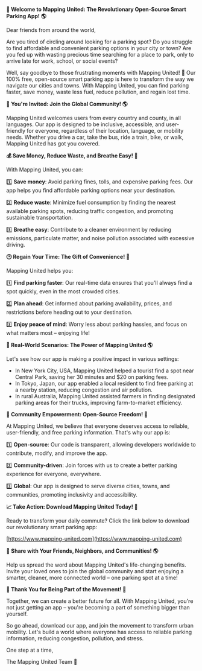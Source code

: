 **🚀 Welcome to Mapping United: The Revolutionary Open-Source Smart Parking App! 🌎**

Dear friends from around the world,

Are you tired of circling around looking for a parking spot? Do you struggle to find affordable and convenient parking options in your city or town? Are you fed up with wasting precious time searching for a place to park, only to arrive late for work, school, or social events?

Well, say goodbye to those frustrating moments with Mapping United! 🙌 Our 100% free, open-source smart parking app is here to transform the way we navigate our cities and towns. With Mapping United, you can find parking faster, save money, waste less fuel, reduce pollution, and regain lost time.

**👋 You're Invited: Join the Global Community! 🌎**

Mapping United welcomes users from every country and county, in all languages. Our app is designed to be inclusive, accessible, and user-friendly for everyone, regardless of their location, language, or mobility needs. Whether you drive a car, take the bus, ride a train, bike, or walk, Mapping United has got you covered.

**💰 Save Money, Reduce Waste, and Breathe Easy! 💚**

With Mapping United, you can:

1️⃣ **Save money**: Avoid parking fines, tolls, and expensive parking fees. Our app helps you find affordable parking options near your destination.

2️⃣ **Reduce waste**: Minimize fuel consumption by finding the nearest available parking spots, reducing traffic congestion, and promoting sustainable transportation.

3️⃣ **Breathe easy**: Contribute to a cleaner environment by reducing emissions, particulate matter, and noise pollution associated with excessive driving.

**🕒 Regain Your Time: The Gift of Convenience! 🎁**

Mapping United helps you:

1️⃣ **Find parking faster**: Our real-time data ensures that you'll always find a spot quickly, even in the most crowded cities.

2️⃣ **Plan ahead**: Get informed about parking availability, prices, and restrictions before heading out to your destination.

3️⃣ **Enjoy peace of mind**: Worry less about parking hassles, and focus on what matters most – enjoying life!

**🌟 Real-World Scenarios: The Power of Mapping United 🌎**

Let's see how our app is making a positive impact in various settings:

*   In New York City, USA, Mapping United helped a tourist find a spot near Central Park, saving her 30 minutes and $20 on parking fees.
*   In Tokyo, Japan, our app enabled a local resident to find free parking at a nearby station, reducing congestion and air pollution.
*   In rural Australia, Mapping United assisted farmers in finding designated parking areas for their trucks, improving farm-to-market efficiency.

**🌈 Community Empowerment: Open-Source Freedom! 🚀**

At Mapping United, we believe that everyone deserves access to reliable, user-friendly, and free parking information. That's why our app is:

1️⃣ **Open-source**: Our code is transparent, allowing developers worldwide to contribute, modify, and improve the app.

2️⃣ **Community-driven**: Join forces with us to create a better parking experience for everyone, everywhere.

3️⃣ **Global**: Our app is designed to serve diverse cities, towns, and communities, promoting inclusivity and accessibility.

**📈 Take Action: Download Mapping United Today! 🚀**

Ready to transform your daily commute? Click the link below to download our revolutionary smart parking app:

[https://www.mapping-united.com](https://www.mapping-united.com)

**💬 Share with Your Friends, Neighbors, and Communities! 🌎**

Help us spread the word about Mapping United's life-changing benefits. Invite your loved ones to join the global community and start enjoying a smarter, cleaner, more connected world – one parking spot at a time!

**👏 Thank You for Being Part of the Movement! 🌟**

Together, we can create a better future for all. With Mapping United, you're not just getting an app – you're becoming a part of something bigger than yourself.

So go ahead, download our app, and join the movement to transform urban mobility. Let's build a world where everyone has access to reliable parking information, reducing congestion, pollution, and stress. 

One step at a time,

The Mapping United Team 🌟
